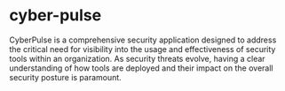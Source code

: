 # cyber-pulse
CyberPulse is a comprehensive security application designed to address the critical need for visibility into the usage and effectiveness of security tools within an organization. As security threats evolve, having a clear understanding of how tools are deployed and their impact on the overall security posture is paramount.
